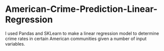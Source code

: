 # American-Crime-Prediction-Linear-Regression

I used Pandas and SKLearn to make a linear regression model to determine crime rates in certain American communities given a number of input variables.
